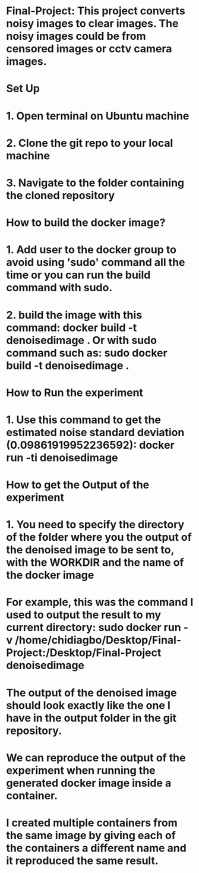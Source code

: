 # Final-Project: This project converts noisy images to clear images. The noisy images could be from censored images or cctv camera images.

# Set Up
# 1. Open terminal on Ubuntu machine
# 2. Clone the git repo to your local machine
# 3. Navigate to the folder containing the cloned repository


# How to build the docker image?
# 1. Add user to the docker group to avoid using 'sudo' command all the time or you can run the build command with sudo.
# 2. build the image with this command: docker build -t denoisedimage .  Or with sudo command such as: sudo docker build -t denoisedimage .


# How to Run the experiment
# 1. Use this command to get the estimated noise standard deviation (0.09861919952236592): docker run -ti denoisedimage 


# How to get the Output of the experiment
# 1. You need to specify the directory of the folder where you the output of the denoised image to be sent to, with the WORKDIR and the name of the docker image
# For example, this was the command I used to output the result to my current directory: sudo docker run -v /home/chidiagbo/Desktop/Final-Project:/Desktop/Final-Project denoisedimage


# The output of the denoised image should look exactly like the one I have in the output folder in the git repository.

# We can reproduce the output of the experiment when running the generated docker image inside a container.

# I created multiple containers from the same image by giving each of the containers a different name and it reproduced the same result. 